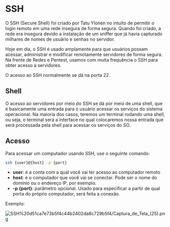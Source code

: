 # SSH

O SSH (Secure Shell) foi criado por Tatu Ylonen no intuito de permitir o login remoto em uma rede insegura de forma segura. Quando foi criado, a rede era insegura devido a instalação de um sniffer que já havia capturado milhares de nomes de usuário e senhas no servidor.

Hoje em dia, o SSH é usado amplamente para que usuários possam acessar, administrar e modificar remotamente servidores de forma segura. Na frente de Redes e Pentest, usamos com muita frequência o SSH para obter acesso a servidores.

O acesso ao SSH normalmente se dá na porta 22.

## Shell

O acesso ao servidores por meio do SSH se dá por meio de uma shell, que é basicamente uma entrada para o usuário acessar os serviços do sistema operacional. Na maioria dos casos, teremos um terminal rodando uma shell, ou seja, o terminal será a interface no qual colocaremos nossa entrada que será processada pela shell para acessar os serviços do SO.

## Acesso

Para acessar um computador usando SSH, use o seguinte comando:

```bash
ssh {user}@{host} -p {port}
```

- **user**: é a conta com a qual você vai ter acesso ao computador remoto
- **host**: é o computador que você vai se conectar. Pode ser o nome do domínio ou o endereço IP, por exemplo.
- **-p {port}**: parâmetro opcional. Usado para especificar a partir de qual porta do próprio computador, será feita a conexão.

Exemplo:

![SSH%20d51ca7e73b5f4c44b2402da8c729b5f4/Captura_de_Tela_(25).png](SSH%20d51ca7e73b5f4c44b2402da8c729b5f4/Captura_de_Tela_(25).png)